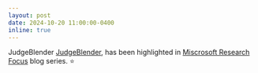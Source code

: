 ```yaml
---
layout: post
date: 2024-10-20 11:00:00-0400
inline: true
---
```


JudgeBlender <a href="https://arxiv.org/pdf/2412.13268">JudgeBlender</a>, has been highlighted in <a href="https://www.microsoft.com/en-us/research/blog/research-focus-week-of-january-13-2025/">Miscrosoft Research Focus</a> blog series. ⭐️